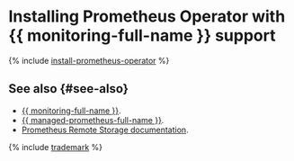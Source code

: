 # Installing Prometheus Operator with {{ monitoring-full-name }} support

{% include [install-prometheus-operator](../../../_includes/managed-kubernetes/install-prometheus-operator.md) %}

## See also {#see-also}

* [{{ monitoring-full-name }}](/services/monitoring).
* [{{ managed-prometheus-full-name }}](../../../monitoring/operations/prometheus/index.md).
* [Prometheus Remote Storage documentation](https://prometheus.io/docs/prometheus/latest/storage/#remote-storage-integrations).

{% include [trademark](../../../_includes/monitoring/trademark.md) %}